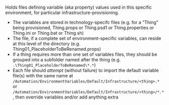 Holds files defining variable (aka property) values used in this specific environment, for particular infrastructure-provisioning.
- The variables are stored in technology-specifc files (e.g. for a "Thing" being provisioned, Thing.props or Thing.psd1 or Thing.properties or Thing.ini or Thing.bat or Thing.sh)
- The file, if a complete set of environment-specific variables, can reside at this level of the directory (e.g. Thing01_PlaceholderToBeRenamed.props)
- If a thing requires more than one set of variables files, they should be grouped into a subfolder named after the thing (e.g. `.\Thing01_PlaceholderToBeRenamed\*.*`) 
- Each file should *attempt* (without failure) to import the default variable file(s) with the same name at `/Automation/EnvironmentVariables/Default/Infrastructure/<thing>.*` or `/Automation/EnvironmentVariables/Default/Infrastructure/<thing>/*.*`, then override variables and/or add anything extra